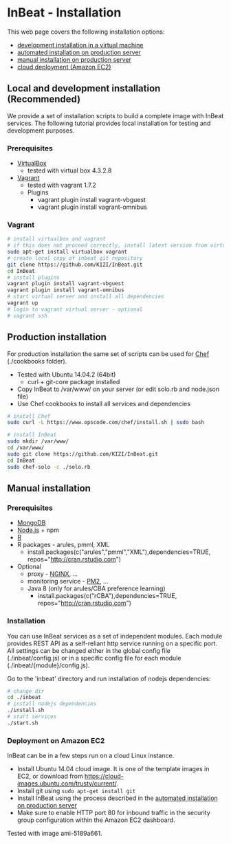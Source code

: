 # InBeat - Installation
This web page covers the following installation options:
 - [development installation in a virtual machine](#local-and-development-installation-recommended)
 - [automated installation on production server](#production-installation)
 - [manual installation on production server](#manual-installation)
 - [cloud deployment (Amazon EC2)](#deployment-on-amazon-ec2)

## Local and development installation (Recommended)

We provide a set of installation scripts to build a complete image with InBeat services. The following tutorial provides local installation for testing and development purposes. 

### Prerequisites

- [VirtualBox](https://www.virtualbox.org/)
  * tested with virtual box 4.3.2.8
- [Vagrant](https://www.vagrantup.com/)
  * tested with vagrant  1.7.2
  * Plugins
    * vagrant plugin install vagrant-vbguest
    * vagrant plugin install vagrant-omnibus

### Vagrant

```bash
# install virtualbox and vagrant 
# if this does not proceed correctly, install latest version from virtualbox.org and vagrantup.com
sudo apt-get install virtualbox vagrant
# create local copy of inbeat git repository
git clone https://github.com/KIZI/InBeat.git
cd InBeat
# install plugins
vagrant plugin install vagrant-vbguest
vagrant plugin install vagrant-omnibus
# start virtual server and install all dependencies
vagrant up
# login to vagrant virtual server - optional
# vagrant ssh
```

## Production installation

For production installation the same set of scripts can be used for [Chef](https://www.chef.io/) (./cookbooks folder).

* Tested with Ubuntu 14.04.2 (64bit)
	* curl + git-core package installed
* Copy InBeat to /var/www/ on your server (or edit solo.rb and node.json file)
* Use Chef cookbooks to install all services and dependencies

```bash
# install Chef
sudo curl -L https://www.opscode.com/chef/install.sh | sudo bash

# install InBeat
sudo mkdir /var/www/
cd /var/www/
sudo git clone https://github.com/KIZI/InBeat.git
cd InBeat
sudo chef-solo -c ./solo.rb
```


## Manual installation

### Prerequisites

- [MongoDB](https://www.mongodb.org/)
- [Node.js](https://nodejs.org/) + npm
- [R](http://cran.r-project.org/)
- R packages - arules, pmml, XML
  * install.packages(c("arules","pmml","XML"),dependencies=TRUE, repos="http://cran.rstudio.com")
- Optional
  * proxy - [NGINX](http://nginx.org/), ...
  * monitoring service - [PM2](https://github.com/Unitech/pm2), ...
  * Java 8 (only for arules/CBA preference learning)
    * install.packages(c("rCBA"),dependencies=TRUE, repos="http://cran.rstudio.com")

### Installation

You can use InBeat services as a set of independent modules. Each module provides REST API as a self-reliant http service running on a specific port. All settings can be changed either in the global config file (./inbeat/config.js) or in a specific config file for each module (./inbeat/{module}/config.js).

Go to the 'inbeat' directory and run installation of nodejs dependencies:

```bash
# change dir
cd ./inbeat
# install nodejs dependencies
./install.sh
# start services
./start.sh
```

### Deployment on Amazon EC2 
InBeat can be in a few steps run on a cloud Linux instance.

- Install Ubuntu 14.04 cloud image. It is one of the template images in EC2, or download  from https://cloud-images.ubuntu.com/trusty/current/.
- Install git using ``sudo apt-get install git``
- Install InBeat using the process described in the [automated installation on production server](#production-installation)
- Make sure to enable HTTP port 80 for inbound traffic in the security group configuration within the Amazon EC2 dashboard.

Tested with image ami-5189a661.
